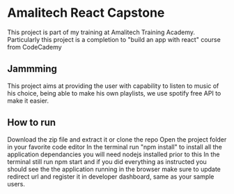 # Amalitech React Capstone

This project is part of my training at Amalitech Training Academy.
Particularly this project is a completion to "build an app with react" course from CodeCademy

## Jammming

This project aims at providing the user with capability to listen to music of his choice, being able to make his own playlists,
we use spotify free API to make it easier.

## How to run

Download the zip file and extract it or clone the repo
Open the project folder in your favorite code editor
In the terminal run "npm install" to install all the application dependancies you will need nodejs installed prior to this
In the terminal still run npm start and if you did everything as instructed you should see the the application running in the browser make sure to update redirect url and register it in developer dashboard, same as your sample users.

